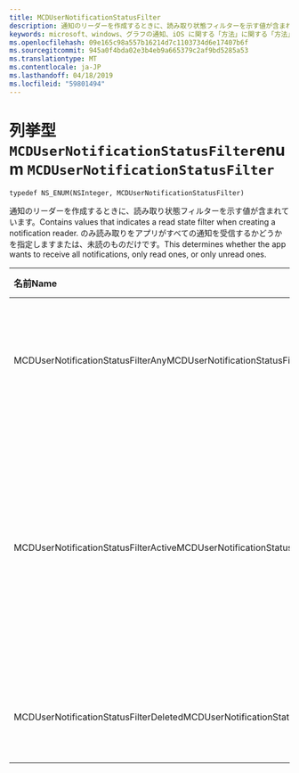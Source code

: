 ```yaml
---
title: MCDUserNotificationStatusFilter
description: 通知のリーダーを作成するときに、読み取り状態フィルターを示す値が含まれています。 のみ読み取りをアプリがすべての通知を受信するかどうかを指定しますまたは、未読のものだけです。
keywords: microsoft、windows、グラフの通知、iOS に関する「方法」に関する「方法」の iPhone
ms.openlocfilehash: 09e165c98a557b16214d7c1103734d6e17407b6f
ms.sourcegitcommit: 945a0f4bda02e3b4eb9a665379c2af9bd5285a53
ms.translationtype: MT
ms.contentlocale: ja-JP
ms.lasthandoff: 04/18/2019
ms.locfileid: "59801494"
---
```

# <a name="enum-mcdusernotificationstatusfilter"></a><span data-ttu-id="129a9-105">列挙型 `MCDUserNotificationStatusFilter`</span><span class="sxs-lookup"><span data-stu-id="129a9-105">enum `MCDUserNotificationStatusFilter`</span></span>

```
typedef NS_ENUM(NSInteger, MCDUserNotificationStatusFilter)
```

<span data-ttu-id="129a9-106">通知のリーダーを作成するときに、読み取り状態フィルターを示す値が含まれています。</span><span class="sxs-lookup"><span data-stu-id="129a9-106">Contains values that indicates a read state filter when creating a notification reader.</span></span> <span data-ttu-id="129a9-107">のみ読み取りをアプリがすべての通知を受信するかどうかを指定しますまたは、未読のものだけです。</span><span class="sxs-lookup"><span data-stu-id="129a9-107">This determines whether the app wants to receive all notifications, only read ones, or only unread ones.</span></span> 

|<span data-ttu-id="129a9-108">名前</span><span class="sxs-lookup"><span data-stu-id="129a9-108">Name</span></span> | <span data-ttu-id="129a9-109">値</span><span class="sxs-lookup"><span data-stu-id="129a9-109">Value</span></span> | <span data-ttu-id="129a9-110">説明</span><span class="sxs-lookup"><span data-stu-id="129a9-110">Description</span></span> |
|:-- |:-- |:-- |
|   <span data-ttu-id="129a9-111">MCDUserNotificationStatusFilterAny</span><span class="sxs-lookup"><span data-stu-id="129a9-111">MCDUserNotificationStatusFilterAny</span></span> | <span data-ttu-id="129a9-112">0</span><span class="sxs-lookup"><span data-stu-id="129a9-112">0</span></span>| <span data-ttu-id="129a9-113">状態の値に関係なくすべての通知が含まれます。</span><span class="sxs-lookup"><span data-stu-id="129a9-113">Include all notifications regardless of status value.</span></span> |
|   <span data-ttu-id="129a9-114">MCDUserNotificationStatusFilterActive</span><span class="sxs-lookup"><span data-stu-id="129a9-114">MCDUserNotificationStatusFilterActive</span></span> |<span data-ttu-id="129a9-115">1</span><span class="sxs-lookup"><span data-stu-id="129a9-115">1</span></span>| <span data-ttu-id="129a9-116">接続されているデバイス プラットフォームの通知のストアでアクティブ化された永続化を通知が含まれます。</span><span class="sxs-lookup"><span data-stu-id="129a9-116">Include notifications that are active and persisted in Connected Devices Platform notification store.</span></span> |
|   <span data-ttu-id="129a9-117">MCDUserNotificationStatusFilterDeleted</span><span class="sxs-lookup"><span data-stu-id="129a9-117">MCDUserNotificationStatusFilterDeleted</span></span> | <span data-ttu-id="129a9-118">2</span><span class="sxs-lookup"><span data-stu-id="129a9-118">2</span></span>| <span data-ttu-id="129a9-119">削除済みの通知のみが含まれます。</span><span class="sxs-lookup"><span data-stu-id="129a9-119">Include deleted notifications only.</span></span>|